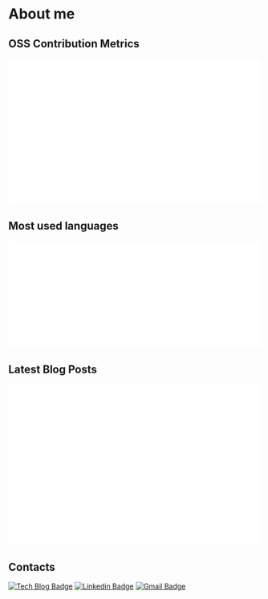# About me



## OSS Contribution Metrics

![](https://github.com/jopemachine/jopemachine/blob/master/metrics/base.svg)

## Most used languages

![](https://github.com/jopemachine/jopemachine/blob/master/metrics/language.svg)

## Latest Blog Posts

[![](https://github.com/jopemachine/jopemachine/blob/master/metrics/rss.svg)](https://jopemachine.github.io/)

## Contacts

[![Tech Blog Badge](http://img.shields.io/badge/-Tech%20blog-black?style=flat-square&logo=github&link=https://jopemachine.github.io/)](https://jopemachine.github.io/)
[![Linkedin Badge](https://img.shields.io/badge/-LinkedIn-blue?style=flat-square&logo=Linkedin&logoColor=white&link=https://www.linkedin.com/in/gyu-bong-lee-a1a76b197/)](https://www.linkedin.com/in/gyubong-lee-a1a76b197/)
[![Gmail Badge](https://img.shields.io/badge/Gmail-d14836?style=flat-square&logo=Gmail&logoColor=white&link=mailto:jopemachine@gmail.com)](mailto:jopemachine@gmail.com) 
